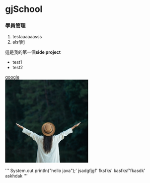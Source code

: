# gjSchool
### 學員管理
1. testaaaaaasss
2. alsfjlfj

這是我的第一個**side project** 
* test1
* test2

[google](http://www.google.com)  
![](/images/gallery/1.jpg)


'''
System.out.println("hello java");'
jsadgfjgf'
fksfks'
kasfksf'fkasdk'
askhdak
'''

